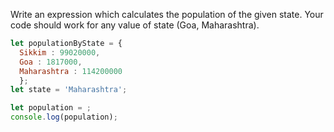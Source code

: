 Write an expression which calculates the population of the given state. Your code should work for any value of state (Goa, Maharashtra).
```js
let populationByState = {
  Sikkim : 99020000,
  Goa : 1817000,
  Maharashtra : 114200000
  };
let state = 'Maharashtra';

let population = ;
console.log(population);
```
